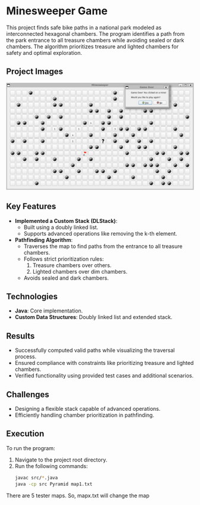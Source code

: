 # Minesweeper Game
This project finds safe bike paths in a national park modeled as interconnected hexagonal chambers. The program identifies a path from the park entrance to all treasure chambers while avoiding sealed or dark chambers. The algorithm prioritizes treasure and lighted chambers for safety and optimal exploration.

## Project Images
![Minesweeper image](minesweeperEx.png)

## **Key Features**
- **Implemented a Custom Stack (DLStack)**:
  - Built using a doubly linked list.
  - Supports advanced operations like removing the k-th element.
- **Pathfinding Algorithm**:
  - Traverses the map to find paths from the entrance to all treasure chambers.
  - Follows strict prioritization rules:
    1. Treasure chambers over others.
    2. Lighted chambers over dim chambers.
  - Avoids sealed and dark chambers.

## **Technologies**
- **Java**: Core implementation.
- **Custom Data Structures**: Doubly linked list and extended stack.

## **Results**
- Successfully computed valid paths while visualizing the traversal process.
- Ensured compliance with constraints like prioritizing treasure and lighted chambers.
- Verified functionality using provided test cases and additional scenarios.

## **Challenges**
- Designing a flexible stack capable of advanced operations.
- Efficiently handling chamber prioritization in pathfinding.

## **Execution**
To run the program:
1. Navigate to the project root directory.
2. Run the following commands:
   ```bash
   javac src/*.java
   java -cp src Pyramid map1.txt
There are 5 tester maps. So, mapx.txt will change the map
